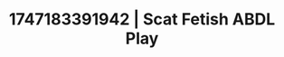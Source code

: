 ---
categories:
- Dirty inner voice
- Coworker crush
- Lesbian
- Public sex
- Dirty mind games
image: /assets/images/1747183391942.jpg
layout: post
seo:
  description: Featured content with artistic ABDL Play, Scat Fetish. HD images available.
  keywords: ABDL Play, Scat Fetish
  og_image: /assets/images/1747183391942.jpg
  schema_type: VisualArtwork
tags:
- ABDL Play
- '#1747183391942'
- Scat Fetish
title: 1747183391942 | Scat Fetish ABDL Play
---